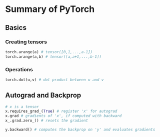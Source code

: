# Summary of PyTorch

## Basics

### Creating tensors

```python
torch.arange(a) # tensor([0,1,...,a-1])
torch.arange(a,b) # tensor([a,a+1,...,b-1])
```

### Operations

```python
torch.dot(u,v) # dot product between u and v
```

## Autograd and Backprop
```python
# x is a tensor
x.requires_grad_(True) # register 'x' for autograd
x.grad # gradients of 'x', if computed with backward
x_.grad.zero_() # resets the gradient
```

```python
y.backward() # computes the backprop on 'y' and evaluates gradients
```